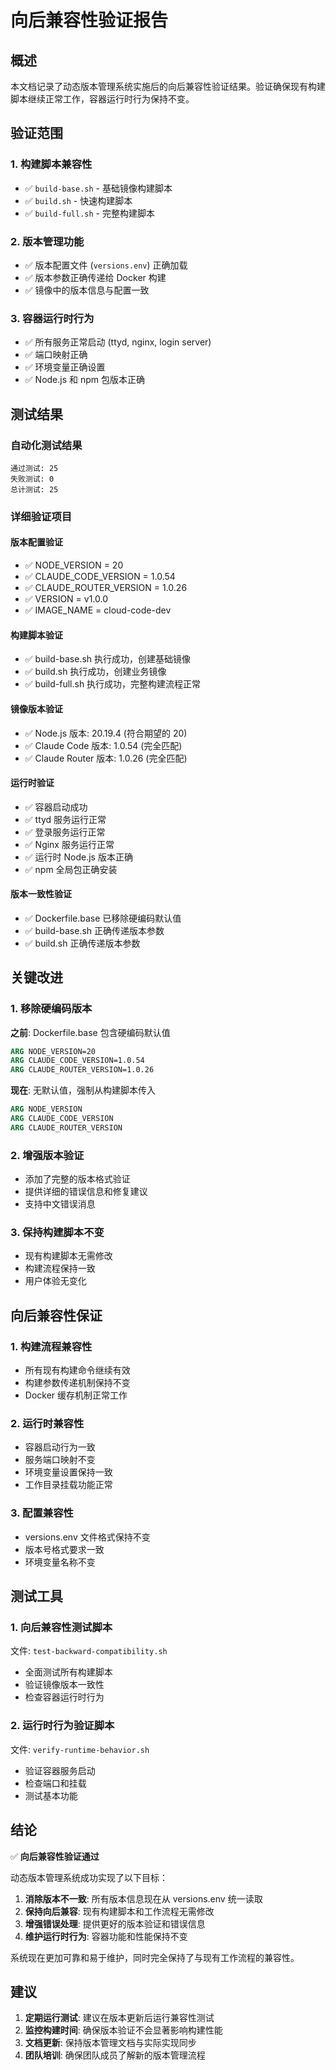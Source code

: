 # 向后兼容性验证报告

## 概述

本文档记录了动态版本管理系统实施后的向后兼容性验证结果。验证确保现有构建脚本继续正常工作，容器运行时行为保持不变。

## 验证范围

### 1. 构建脚本兼容性
- ✅ `build-base.sh` - 基础镜像构建脚本
- ✅ `build.sh` - 快速构建脚本  
- ✅ `build-full.sh` - 完整构建脚本

### 2. 版本管理功能
- ✅ 版本配置文件 (`versions.env`) 正确加载
- ✅ 版本参数正确传递给 Docker 构建
- ✅ 镜像中的版本信息与配置一致

### 3. 容器运行时行为
- ✅ 所有服务正常启动 (ttyd, nginx, login server)
- ✅ 端口映射正确
- ✅ 环境变量正确设置
- ✅ Node.js 和 npm 包版本正确

## 测试结果

### 自动化测试结果
```
通过测试: 25
失败测试: 0
总计测试: 25
```

### 详细验证项目

#### 版本配置验证
- ✅ NODE_VERSION = 20
- ✅ CLAUDE_CODE_VERSION = 1.0.54
- ✅ CLAUDE_ROUTER_VERSION = 1.0.26
- ✅ VERSION = v1.0.0
- ✅ IMAGE_NAME = cloud-code-dev

#### 构建脚本验证
- ✅ build-base.sh 执行成功，创建基础镜像
- ✅ build.sh 执行成功，创建业务镜像
- ✅ build-full.sh 执行成功，完整构建流程正常

#### 镜像版本验证
- ✅ Node.js 版本: 20.19.4 (符合期望的 20)
- ✅ Claude Code 版本: 1.0.54 (完全匹配)
- ✅ Claude Router 版本: 1.0.26 (完全匹配)

#### 运行时验证
- ✅ 容器启动成功
- ✅ ttyd 服务运行正常
- ✅ 登录服务运行正常
- ✅ Nginx 服务运行正常
- ✅ 运行时 Node.js 版本正确
- ✅ npm 全局包正确安装

#### 版本一致性验证
- ✅ Dockerfile.base 已移除硬编码默认值
- ✅ build-base.sh 正确传递版本参数
- ✅ build.sh 正确传递版本参数

## 关键改进

### 1. 移除硬编码版本
**之前**: Dockerfile.base 包含硬编码默认值
```dockerfile
ARG NODE_VERSION=20
ARG CLAUDE_CODE_VERSION=1.0.54
ARG CLAUDE_ROUTER_VERSION=1.0.26
```

**现在**: 无默认值，强制从构建脚本传入
```dockerfile
ARG NODE_VERSION
ARG CLAUDE_CODE_VERSION
ARG CLAUDE_ROUTER_VERSION
```

### 2. 增强版本验证
- 添加了完整的版本格式验证
- 提供详细的错误信息和修复建议
- 支持中文错误消息

### 3. 保持构建脚本不变
- 现有构建脚本无需修改
- 构建流程保持一致
- 用户体验无变化

## 向后兼容性保证

### 1. 构建流程兼容性
- 所有现有构建命令继续有效
- 构建参数传递机制保持不变
- Docker 缓存机制正常工作

### 2. 运行时兼容性
- 容器启动行为一致
- 服务端口映射不变
- 环境变量设置保持一致
- 工作目录挂载功能正常

### 3. 配置兼容性
- versions.env 文件格式保持不变
- 版本号格式要求一致
- 环境变量名称不变

## 测试工具

### 1. 向后兼容性测试脚本
文件: `test-backward-compatibility.sh`
- 全面测试所有构建脚本
- 验证镜像版本一致性
- 检查容器运行时行为

### 2. 运行时行为验证脚本
文件: `verify-runtime-behavior.sh`
- 验证容器服务启动
- 检查端口和挂载
- 测试基本功能

## 结论

✅ **向后兼容性验证通过**

动态版本管理系统成功实现了以下目标：

1. **消除版本不一致**: 所有版本信息现在从 versions.env 统一读取
2. **保持向后兼容**: 现有构建脚本和工作流程无需修改
3. **增强错误处理**: 提供更好的版本验证和错误信息
4. **维护运行时行为**: 容器功能和性能保持不变

系统现在更加可靠和易于维护，同时完全保持了与现有工作流程的兼容性。

## 建议

1. **定期运行测试**: 建议在版本更新后运行兼容性测试
2. **监控构建时间**: 确保版本验证不会显著影响构建性能
3. **文档更新**: 保持版本管理文档与实际实现同步
4. **团队培训**: 确保团队成员了解新的版本管理流程